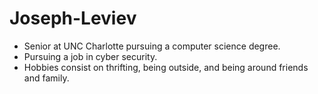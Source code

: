 # Joseph-Leviev
- Senior at UNC Charlotte pursuing a computer science degree.
- Pursuing a job in cyber security.
- Hobbies consist on thrifting, being outside, and being around friends and family.
